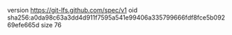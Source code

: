 version https://git-lfs.github.com/spec/v1
oid sha256:a0da98c63a3dd4d911f7595a541e99406a335799666fdf8fce5b09269efe665d
size 76
